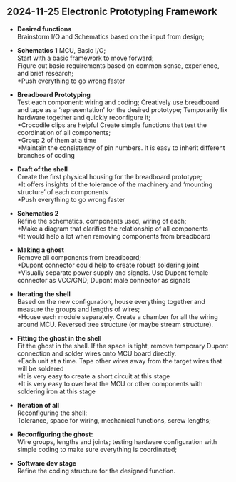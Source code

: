 **2024-11-25 
Electronic Prototyping Framework**
- 
- **Desired functions**  
Brainstorm I/O and Schematics based on the input from design;  


- **Schematics 1**
MCU, Basic I/O;  
Start with a basic framework to move forward;  
Figure out basic requirements based on common sense, experience, and brief research;  
*Push everything to go wrong faster  


- **Breadboard Prototyping**   
Test each component: wiring and coding;
Creatively use breadboard and tape as a ‘representation’ for the desired prototype;
Temporarily fix hardware together and quickly reconfigure it;  
*Crocodile clips are helpful
Create simple functions that test the coordination of all components;  
*Group 2 of them at a time  
*Maintain the consistency of pin numbers.  It is easy to inherit different branches of coding  

- **Draft of the shell**  
Create the first physical housing for the breadboard prototype;  
*It offers insights of the tolerance of the machinery and ‘mounting structure’ of each components  
*Push everything to go wrong faster  

- **Schematics 2**  
Refine the schematics, components used, wiring of each;  
*Make a diagram that clarifies the relationship of all components  
*It would help a lot when removing components from breadboard  

- **Making a ghost**  
Remove all components from breadboard;  
*Dupont connector could help to create robust soldering joint  
*Visually separate power supply and signals. Use Dupont female connector as VCC/GND; Dupont male connector as signals  

- **Iterating the shell**  
Based on the new configuration, house everything together and measure the groups and lengths of wires;  
*House each module separately. Create a chamber for all the wiring around MCU. Reversed tree structure (or maybe stream structure).   

- **Fitting the ghost in the shell**  
Fit the ghost in the shell. If the space is tight, remove temporary Dupont connection and solder wires onto MCU board directly.   
*Each unit at a time. Tape other wires away from the target wires that will be soldered  
*It is very easy to create a short circuit at this stage   
*It is very easy to overheat the MCU or other components with soldering iron at this stage   

- **Iteration of all**  
Reconfiguring the shell:  
Tolerance, space for wiring, mechanical functions, screw lengths;  

- **Reconfiguring the ghost:**  
Wire groups, lengths and joints; 
testing hardware configuration with simple coding to make sure everything is coordinated;  

- **Software dev stage**  
Refine the coding structure for the designed function.   
 
